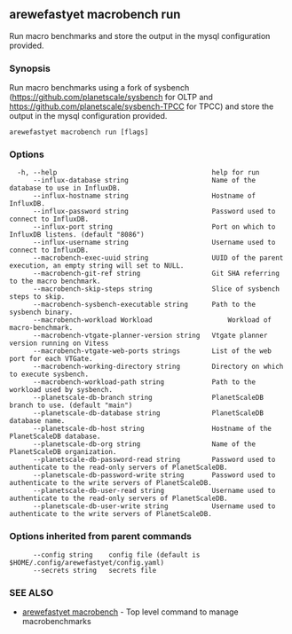 ## arewefastyet macrobench run

Run macro benchmarks and store the output in the mysql configuration provided.

### Synopsis

Run macro benchmarks using a fork of sysbench (https://github.com/planetscale/sysbench for OLTP and https://github.com/planetscale/sysbench-TPCC for TPCC)  and store the output in the mysql configuration provided.

```
arewefastyet macrobench run [flags]
```

### Options

```
  -h, --help                                       help for run
      --influx-database string                     Name of the database to use in InfluxDB.
      --influx-hostname string                     Hostname of InfluxDB.
      --influx-password string                     Password used to connect to InfluxDB.
      --influx-port string                         Port on which to InfluxDB listens. (default "8086")
      --influx-username string                     Username used to connect to InfluxDB.
      --macrobench-exec-uuid string                UUID of the parent execution, an empty string will set to NULL.
      --macrobench-git-ref string                  Git SHA referring to the macro benchmark.
      --macrobench-skip-steps string               Slice of sysbench steps to skip.
      --macrobench-sysbench-executable string      Path to the sysbench binary.
      --macrobench-workload Workload                   Workload of macro-benchmark.
      --macrobench-vtgate-planner-version string   Vtgate planner version running on Vitess
      --macrobench-vtgate-web-ports strings        List of the web port for each VTGate.
      --macrobench-working-directory string        Directory on which to execute sysbench.
      --macrobench-workload-path string            Path to the workload used by sysbench.
      --planetscale-db-branch string               PlanetScaleDB branch to use. (default "main")
      --planetscale-db-database string             PlanetScaleDB database name.
      --planetscale-db-host string                 Hostname of the PlanetScaleDB database.
      --planetscale-db-org string                  Name of the PlanetScaleDB organization.
      --planetscale-db-password-read string        Password used to authenticate to the read-only servers of PlanetScaleDB.
      --planetscale-db-password-write string       Password used to authenticate to the write servers of PlanetScaleDB.
      --planetscale-db-user-read string            Username used to authenticate to the read-only servers of PlanetScaleDB.
      --planetscale-db-user-write string           Username used to authenticate to the write servers of PlanetScaleDB.
```

### Options inherited from parent commands

```
      --config string    config file (default is $HOME/.config/arewefastyet/config.yaml)
      --secrets string   secrets file
```

### SEE ALSO

* [arewefastyet macrobench](arewefastyet_macrobench.md)	 - Top level command to manage macrobenchmarks

